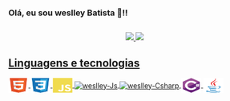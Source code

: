 ### Olá, eu sou weslley Batista 👋!! 
##
<!--stats-->
<div align="center">
  <a href="https://github.com/weslley-batista">
  <img height="180em" src="https://github-readme-stats.vercel.app/api?username=weslleybatista&show_icons=true&theme=dark&include_all_commits=true&count_private=true"/>
  <img height="180em" src="https://github-readme-stats.vercel.app/api/top-langs/?username=weslleybatista&layout=compact&langs_count=7&theme=dark"/>
</div>

 <!--images languages-->
## Linguagens e tecnologias
<div>
    <img align="center" alt="weslley-HTML" height="30" width="40" src="https://raw.githubusercontent.com/devicons/devicon/master/icons/html5/html5-original.svg">
    <img align="center" alt="weslley-CSS" height="30" width="40" src="https://raw.githubusercontent.com/devicons/devicon/master/icons/css3/css3-original.svg">
    <img align="center" alt="weslley-Js" height="30" width="40" src="https://raw.githubusercontent.com/devicons/devicon/master/icons/javascript/javascript-plain.svg">
    <img align="center" alt="weslley-Js" height="30" width="40" src="https://cdn.jsdelivr.net/gh/devicons/devicon/icons/typescript/typescript-original.svg">
    <img align="center" alt="weslley-Csharp" height="30" width="40" src="https://cdn.jsdelivr.net/gh/devicons/devicon/icons/angularjs/angularjs-original.svg">
    <img align="center" alt="weslley-Csharp" height="30" width="40" src="https://raw.githubusercontent.com/devicons/devicon/master/icons/csharp/csharp-original.svg">
    <img align="center" alt="weslley-CSS" height="30" width="40" src="https://raw.githubusercontent.com/devicons/devicon//master/icons/java/java-original.svg">
</div>
